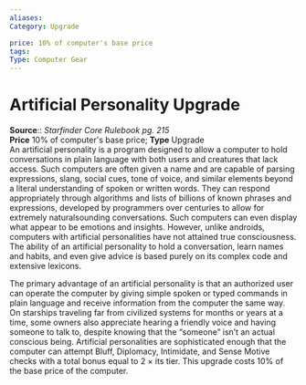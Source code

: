 ```yaml
---
aliases: 
Category: Upgrade

price: 10% of computer's base price
tags: 
Type: Computer Gear
---
```


# Artificial Personality Upgrade

**Source**:: _Starfinder Core Rulebook pg. 215_  
**Price** 10% of computer's base price; **Type** Upgrade  
An artificial personality is a program designed to allow a computer to hold conversations in plain language with both users and creatures that lack access. Such computers are often given a name and are capable of parsing expressions, slang, social cues, tone of voice, and similar elements beyond a literal understanding of spoken or written words. They can respond appropriately through algorithms and lists of billions of known phrases and expressions, developed by programmers over centuries to allow for extremely naturalsounding conversations. Such computers can even display what appear to be emotions and insights. However, unlike androids, computers with artificial personalities have not attained true consciousness. The ability of an artificial personality to hold a conversation, learn names and habits, and even give advice is based purely on its complex code and extensive lexicons.

The primary advantage of an artificial personality is that an authorized user can operate the computer by giving simple spoken or typed commands in plain language and receive information from the computer the same way. On starships traveling far from civilized systems for months or years at a time, some owners also appreciate hearing a friendly voice and having someone to talk to, despite knowing that the “someone” isn’t an actual conscious being. Artificial personalities are sophisticated enough that the computer can attempt Bluff, Diplomacy, Intimidate, and Sense Motive checks with a total bonus equal to 2 × its tier. This upgrade costs 10% of the base price of the computer.

